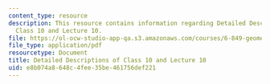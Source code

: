 ```yaml
---
content_type: resource
description: This resource contains information regarding Detailed Descriptions of
  Class 10 and Lecture 10.
file: https://ol-ocw-studio-app-qa.s3.amazonaws.com/courses/6-849-geometric-folding-algorithms-linkages-origami-polyhedra-fall-2012/e8b074a8648c4fee35be461756def221_MIT6_849F12_desc10.pdf
file_type: application/pdf
resourcetype: Document
title: Detailed Descriptions of Class 10 and Lecture 10
uid: e8b074a8-648c-4fee-35be-461756def221
---
```

